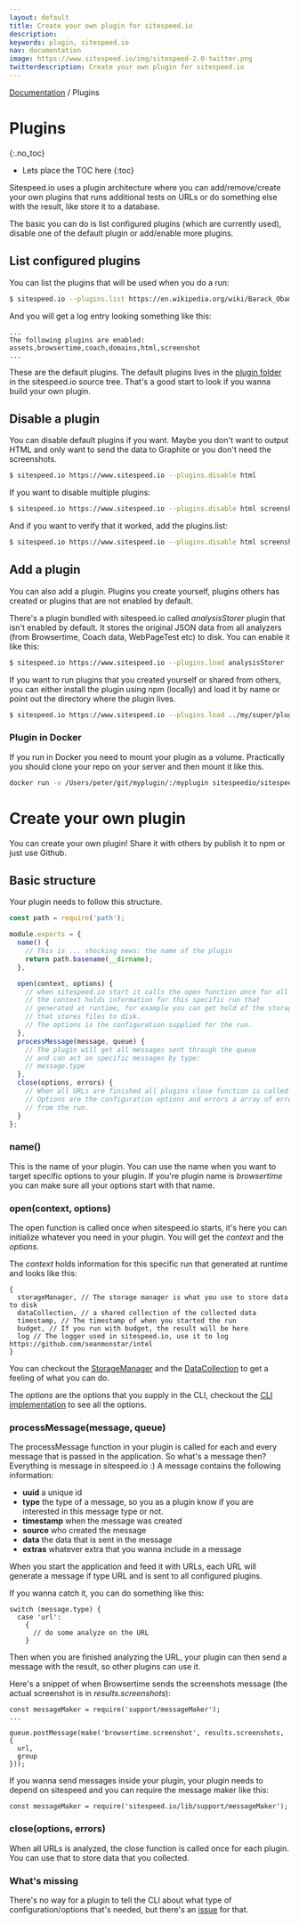 ```yaml
---
layout: default
title: Create your own plugin for sitespeed.io
description:
keywords: plugin, sitespeed.io
nav: documentation
image: https://www.sitespeed.io/img/sitespeed-2.0-twitter.png
twitterdescription: Create your own plugin for sitespeed.io
---
```

[Documentation]({{site.baseurl}}/documentation/sitespeed.io/) / Plugins

# Plugins
{:.no_toc}

* Lets place the TOC here
{:toc}

Sitespeed.io uses a plugin architecture where you can add/remove/create your own plugins that runs additional tests on URLs or do something else with the result, like store it to a database.

The basic you can do is list configured plugins (which are currently used), disable one of the default plugin or add/enable more plugins.

## List configured plugins
You can list the plugins that will be used when you do a run:

~~~ bash
$ sitespeed.io --plugins.list https://en.wikipedia.org/wiki/Barack_Obama
~~~

And you will get a log entry looking something like this:

~~~
...
The following plugins are enabled: assets,browsertime,coach,domains,html,screenshot
...
~~~

These are the default plugins. The default plugins lives in the [plugin folder](https://github.com/sitespeedio/sitespeed.io/tree/master/lib/plugins) in the sitespeed.io source tree. That's a good start to look if you wanna build your own plugin.

## Disable a plugin
You can disable default plugins if you want. Maybe you don't want to output HTML and only want to send the data to Graphite or you don't need the screenshots.

~~~ bash
$ sitespeed.io https://www.sitespeed.io --plugins.disable html
~~~

If you want to disable multiple plugins:

~~~ bash
$ sitespeed.io https://www.sitespeed.io --plugins.disable html screenshot
~~~

And if you want to verify that it worked, add the plugins.list:

~~~ bash
$ sitespeed.io https://www.sitespeed.io --plugins.disable html screenshot --plugins.list
~~~

## Add a plugin
You can also add a plugin. Plugins you create yourself, plugins others has created or plugins that are not enabled by default.

There's a plugin bundled with sitespeed.io called *analysisStorer* plugin that isn't enabled by default. It stores the original JSON data from all analyzers (from Browsertime, Coach data, WebPageTest etc) to disk. You can enable it like this:

~~~ bash
$ sitespeed.io https://www.sitespeed.io --plugins.load analysisStorer
~~~

If you want to run plugins that you created yourself or shared from others, you can either install the plugin using npm (locally) and load it by name or point out the directory where the plugin lives.

~~~ bash
$ sitespeed.io https://www.sitespeed.io --plugins.load ../my/super/plugin
~~~

### Plugin in Docker

If you run in Docker you need to mount your plugin as a volume. Practically you should clone your repo on your server and then mount it like this.

~~~ bash
docker run -v /Users/peter/git/myplugin/:/myplugin sitespeedio/sitespeed.io -b firefox --plugins.load /myplugin -n 1 https://www.sitespeed.io/
~~~

# Create your own plugin
You can create your own plugin! Share it with others by publish it to npm or just use Github.

## Basic structure
Your plugin needs to follow this structure.

~~~ javascript
const path = require('path');

module.exports = {
  name() {
    // This is ... shocking news: the name of the plugin
    return path.basename(__dirname);
  },

  open(context, options) {
    // when sitespeed.io start it calls the open function once for all plugins
    // the context holds information for this specific run that
    // generated at runtime, for example you can get hold of the storageManager
    // that stores files to disk.
    // The options is the configuration supplied for the run.
  },
  processMessage(message, queue) {
    // The plugin will get all messages sent through the queue
    // and can act on specific messages by type:
    // message.type
  },
  close(options, errors) {
    // When all URLs are finished all plugins close function is called once.
    // Options are the configuration options and errors a array of errors
    // from the run.
  }
};
~~~

### name()
This is the name of your plugin. You can use the name when you want to target specific options to your plugin. If you're plugin name is *browsertime* you can make sure all your options start with that name.

### open(context, options)
The open function is called once when sitespeed.io starts, it's here you can initialize whatever you need in your plugin. You will get the *context* and the *options*.

The *context* holds information for this specific run that generated at runtime and looks like this:

~~~
{
  storageManager, // The storage manager is what you use to store data to disk
  dataCollection, // a shared collection of the collected data
  timestamp, // The timestamp of when you started the run
  budget, // If you run with budget, the result will be here
  log // The logger used in sitespeed.io, use it to log https://github.com/seanmonstar/intel
}
~~~

You can checkout the [StorageManager](https://github.com/sitespeedio/sitespeed.io/blob/master/lib/support/storageManager.js) and the [DataCollection](https://github.com/sitespeedio/sitespeed.io/blob/master/lib/support/dataCollection.js) to get a feeling of what you can do.

The *options* are the options that you supply in the CLI, checkout the [CLI implementation](https://github.com/sitespeedio/sitespeed.io/blob/master/lib/support/cli.js) to see all the options.

### processMessage(message, queue)
The processMessage function in your plugin is called for each and every message that is passed in the application. So what's a message then? Everything is message in sitespeed.io :) A message contains the following information:

 * **uuid** a unique id
 * **type** the type of a message, so you as a plugin know if you are interested in this message type or not.
 * **timestamp** when the message was created
 * **source** who created the message
 * **data** the data that is sent in the message
 * **extras** whatever extra that you wanna include in a message

When you start the application and feed it with URLs, each URL will generate a message if type URL and is sent to all configured plugins.

If you wanna catch it, you can do something like this:

~~~
switch (message.type) {
  case 'url':
    {
      // do some analyze on the URL
    }
~~~

Then when you are finished analyzing the URL, your plugin can then send a message with the result, so other plugins can use it.

Here's a snippet of when Browsertime sends the screenshots message (the actual screenshot is in *results.screenshots*):

~~~
const messageMaker = require('support/messageMaker');
...

queue.postMessage(make('browsertime.screenshot', results.screenshots, {
  url,
  group
}));
~~~

If you wanna send messages inside your plugin, your plugin needs to depend on sitespeed and you can require the message maker like this:

~~~
const messageMaker = require('sitespeed.io/lib/support/messageMaker');
~~~


### close(options, errors)
When all URLs is analyzed, the close function is called once for each plugin. You can use that to store data that you collected.

### What's missing
There's no way for a plugin to tell the CLI about what type of configuration/options that's needed, but there's an [issue](https://github.com/sitespeedio/sitespeed.io/issues/1065) for that.
